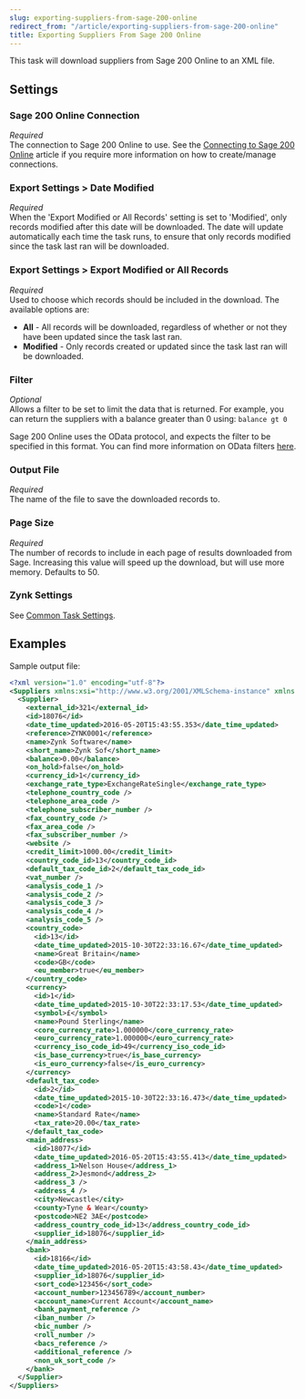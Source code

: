 ```yaml
---
slug: exporting-suppliers-from-sage-200-online
redirect_from: "/article/exporting-suppliers-from-sage-200-online"
title: Exporting Suppliers From Sage 200 Online
---
```

This task will download suppliers from Sage 200 Online to an XML file.

## Settings
### Sage 200 Online Connection
_Required_  
The connection to Sage 200 Online to use. See the [Connecting to Sage 200 Online](connecting-to-sage-200-online) article if you require more information on how to create/manage connections.

### Export Settings > Date Modified
_Required_  
When the 'Export Modified or All Records' setting is set to 'Modified', only records modified after this date will be downloaded. The date will update automatically each time the task runs, to ensure that only records modified since the task last ran will be downloaded.

### Export Settings > Export Modified or All Records
_Required_  
Used to choose which records should be included in the download. The available options are:

* __All__ - All records will be downloaded, regardless of whether or not they have been updated since the task last ran.
* __Modified__ - Only records created or updated since the task last ran will be downloaded.

### Filter
_Optional_  
Allows a filter to be set to limit the data that is returned. For example, you can return the suppliers with a balance greater than 0 using: `balance gt 0`

Sage 200 Online uses the OData protocol, and expects the filter to be specified in this format. You can find more information on OData filters [here](http://www.odata.org/getting-started/basic-tutorial/#queryData).

### Output File
_Required_  
The name of the file to save the downloaded records to.

### Page Size
_Required_  
The number of records to include in each page of results downloaded from Sage. Increasing this value will speed up the download, but will use more memory. Defaults to 50.

### Zynk Settings
See [Common Task Settings](common-task-settings).

## Examples
Sample output file:
```xml
<?xml version="1.0" encoding="utf-8"?>
<Suppliers xmlns:xsi="http://www.w3.org/2001/XMLSchema-instance" xmlns:xsd="http://www.w3.org/2001/XMLSchema">
  <Supplier>
    <external_id>321</external_id>
    <id>18076</id>
    <date_time_updated>2016-05-20T15:43:55.353</date_time_updated>
    <reference>ZYNK0001</reference>
    <name>Zynk Software</name>
    <short_name>Zynk Sof</short_name>
    <balance>0.00</balance>
    <on_hold>false</on_hold>
    <currency_id>1</currency_id>
    <exchange_rate_type>ExchangeRateSingle</exchange_rate_type>
    <telephone_country_code />
    <telephone_area_code />
    <telephone_subscriber_number />
    <fax_country_code />
    <fax_area_code />
    <fax_subscriber_number />
    <website />
    <credit_limit>1000.00</credit_limit>
    <country_code_id>13</country_code_id>
    <default_tax_code_id>2</default_tax_code_id>
    <vat_number />
    <analysis_code_1 />
    <analysis_code_2 />
    <analysis_code_3 />
    <analysis_code_4 />
    <analysis_code_5 />
    <country_code>
      <id>13</id>
      <date_time_updated>2015-10-30T22:33:16.67</date_time_updated>
      <name>Great Britain</name>
      <code>GB</code>
      <eu_member>true</eu_member>
    </country_code>
    <currency>
      <id>1</id>
      <date_time_updated>2015-10-30T22:33:17.53</date_time_updated>
      <symbol>£</symbol>
      <name>Pound Sterling</name>
      <core_currency_rate>1.000000</core_currency_rate>
      <euro_currency_rate>1.000000</euro_currency_rate>
      <currency_iso_code_id>49</currency_iso_code_id>
      <is_base_currency>true</is_base_currency>
      <is_euro_currency>false</is_euro_currency>
    </currency>
    <default_tax_code>
      <id>2</id>
      <date_time_updated>2015-10-30T22:33:16.473</date_time_updated>
      <code>1</code>
      <name>Standard Rate</name>
      <tax_rate>20.00</tax_rate>
    </default_tax_code>
    <main_address>
      <id>18077</id>
      <date_time_updated>2016-05-20T15:43:55.413</date_time_updated>
      <address_1>Nelson House</address_1>
      <address_2>Jesmond</address_2>
      <address_3 />
      <address_4 />
      <city>Newcastle</city>
      <county>Tyne & Wear</county>
      <postcode>NE2 3AE</postcode>
      <address_country_code_id>13</address_country_code_id>
      <supplier_id>18076</supplier_id>
    </main_address>
    <bank>
      <id>18166</id>
      <date_time_updated>2016-05-20T15:43:58.43</date_time_updated>
      <supplier_id>18076</supplier_id>
      <sort_code>123456</sort_code>
      <account_number>123456789</account_number>
      <account_name>Current Account</account_name>
      <bank_payment_reference />
      <iban_number />
      <bic_number />
      <roll_number />
      <bacs_reference />
      <additional_reference />
      <non_uk_sort_code />
    </bank>
  </Supplier>
</Suppliers>
```
